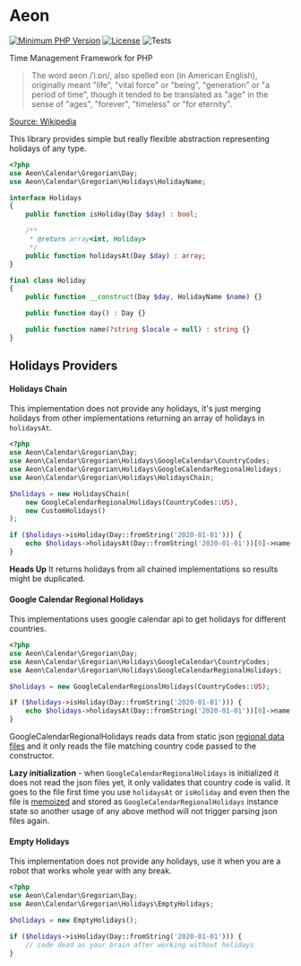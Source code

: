 # Aeon

[![Minimum PHP Version](https://img.shields.io/badge/php-%3E%3D%207.4-8892BF.svg)](https://php.net/)
[![License](https://poser.pugx.org/aeon-php/calendar-holidays/license)](//packagist.org/packages/aeon-php/calendar-holidays)
![Tests](https://github.com/aeon-php/calendar-holidays/workflows/Tests/badge.svg?branch=1.x)

Time Management Framework for PHP

> The word aeon /ˈiːɒn/, also spelled eon (in American English), originally meant "life", "vital force" or "being", 
> "generation" or "a period of time", though it tended to be translated as "age" in the sense of "ages", "forever", 
> "timeless" or "for eternity".

[Source: Wikipedia](https://en.wikipedia.org/wiki/Aeon) 

This library provides simple but really flexible abstraction representing holidays of any type.

```php
<?php
use Aeon\Calendar\Gregorian\Day;
use Aeon\Calendar\Gregorian\Holidays\HolidayName;

interface Holidays
{
    public function isHoliday(Day $day) : bool;

    /**
     * @return array<int, Holiday>
     */
    public function holidaysAt(Day $day) : array;
}

final class Holiday
{
    public function __construct(Day $day, HolidayName $name) {}

    public function day() : Day {}

    public function name(?string $locale = null) : string {}
}
``` 

## Holidays Providers

#### Holidays Chain 

This implementation does not provide any holidays, it's just merging holidays from other implementations returning 
an array of holidays in `holidaysAt`. 

```php
<?php
use Aeon\Calendar\Gregorian\Day;
use Aeon\Calendar\Gregorian\Holidays\GoogleCalendar\CountryCodes;
use Aeon\Calendar\Gregorian\Holidays\GoogleCalendarRegionalHolidays;
use Aeon\Calendar\Gregorian\Holidays\HolidaysChain;

$holidays = new HolidaysChain(
    new GoogleCalendarRegionalHolidays(CountryCodes::US),
    new CustomHolidays()
);

if ($holidays->isHoliday(Day::fromString('2020-01-01'))) {
    echo $holidays->holidaysAt(Day::fromString('2020-01-01'))[0]->name(); // New Year's Day
}
```

**Heads Up** It returns holidays from all chained implementations so results might be duplicated.  

#### Google Calendar Regional Holidays

This implementations uses google calendar api to get holidays for different countries.

```php
<?php
use Aeon\Calendar\Gregorian\Day;
use Aeon\Calendar\Gregorian\Holidays\GoogleCalendar\CountryCodes;
use Aeon\Calendar\Gregorian\Holidays\GoogleCalendarRegionalHolidays;

$holidays = new GoogleCalendarRegionalHolidays(CountryCodes::US);

if ($holidays->isHoliday(Day::fromString('2020-01-01'))) {
    echo $holidays->holidaysAt(Day::fromString('2020-01-01'))[0]->name(); // New Year's Day
}
``` 

GoogleCalendarRegionalHolidays reads data from static json [regional data files](src/Aeon/Calendar/Gregorian/Holidays/data/regional)
and it only reads the file matching country code passed to the constructor. 

**Lazy initialization**  - when `GoogleCalendarRegionalHolidays` is initialized it does not read the json files yet,
it only validates that country code is valid. It goes to the file first time you use `holidaysAt` or `isHoliday` and 
even then the file is [memoized](https://en.wikipedia.org/wiki/Memoization#:~:text=In%20computing%2C%20memoization%20or%20memoisation,the%20same%20inputs%20occur%20again.) 
and stored as `GoogleCalendarRegionalHolidays` instance state so another usage of 
any above method will not trigger parsing json files again.

#### Empty Holidays

This implementation does not provide any holidays, use it when you are a robot that works whole year with any break.

```php
<?php
use Aeon\Calendar\Gregorian\Day;
use Aeon\Calendar\Gregorian\Holidays\EmptyHolidays;

$holidays = new EmptyHolidays();

if ($holidays->isHoliday(Day::fromString('2020-01-01'))) {
    // code dead as your brain after working without holidays  
}
``` 